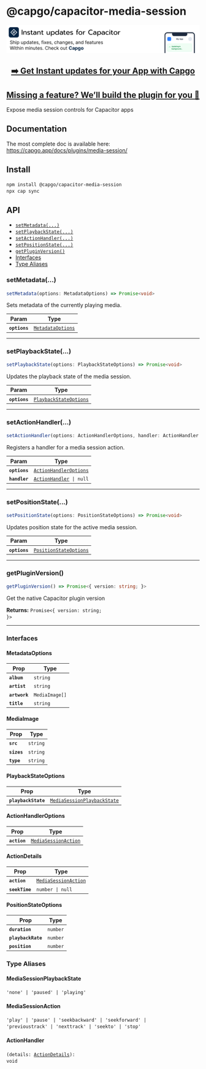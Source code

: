 # @capgo/capacitor-media-session
 <a href="https://capgo.app/"><img src='https://raw.githubusercontent.com/Cap-go/capgo/main/assets/capgo_banner.png' alt='Capgo - Instant updates for capacitor'/></a>

<div align="center">
  <h2><a href="https://capgo.app/?ref=plugin"> ➡️ Get Instant updates for your App with Capgo</a></h2>
  <h2><a href="https://capgo.app/consulting/?ref=plugin"> Missing a feature? We’ll build the plugin for you 💪</a></h2>
</div>
Expose media session controls for Capacitor apps

## Documentation

The most complete doc is available here: https://capgo.app/docs/plugins/media-session/

## Install

```bash
npm install @capgo/capacitor-media-session
npx cap sync
```

## API

<docgen-index>

* [`setMetadata(...)`](#setmetadata)
* [`setPlaybackState(...)`](#setplaybackstate)
* [`setActionHandler(...)`](#setactionhandler)
* [`setPositionState(...)`](#setpositionstate)
* [`getPluginVersion()`](#getpluginversion)
* [Interfaces](#interfaces)
* [Type Aliases](#type-aliases)

</docgen-index>

<docgen-api>
<!--Update the source file JSDoc comments and rerun docgen to update the docs below-->

### setMetadata(...)

```typescript
setMetadata(options: MetadataOptions) => Promise<void>
```

Sets metadata of the currently playing media.

| Param         | Type                                                        |
| ------------- | ----------------------------------------------------------- |
| **`options`** | <code><a href="#metadataoptions">MetadataOptions</a></code> |

--------------------


### setPlaybackState(...)

```typescript
setPlaybackState(options: PlaybackStateOptions) => Promise<void>
```

Updates the playback state of the media session.

| Param         | Type                                                                  |
| ------------- | --------------------------------------------------------------------- |
| **`options`** | <code><a href="#playbackstateoptions">PlaybackStateOptions</a></code> |

--------------------


### setActionHandler(...)

```typescript
setActionHandler(options: ActionHandlerOptions, handler: ActionHandler | null) => Promise<void>
```

Registers a handler for a media session action.

| Param         | Type                                                                  |
| ------------- | --------------------------------------------------------------------- |
| **`options`** | <code><a href="#actionhandleroptions">ActionHandlerOptions</a></code> |
| **`handler`** | <code><a href="#actionhandler">ActionHandler</a> \| null</code>       |

--------------------


### setPositionState(...)

```typescript
setPositionState(options: PositionStateOptions) => Promise<void>
```

Updates position state for the active media session.

| Param         | Type                                                                  |
| ------------- | --------------------------------------------------------------------- |
| **`options`** | <code><a href="#positionstateoptions">PositionStateOptions</a></code> |

--------------------


### getPluginVersion()

```typescript
getPluginVersion() => Promise<{ version: string; }>
```

Get the native Capacitor plugin version

**Returns:** <code>Promise&lt;{ version: string; }&gt;</code>

--------------------


### Interfaces


#### MetadataOptions

| Prop          | Type                      |
| ------------- | ------------------------- |
| **`album`**   | <code>string</code>       |
| **`artist`**  | <code>string</code>       |
| **`artwork`** | <code>MediaImage[]</code> |
| **`title`**   | <code>string</code>       |


#### MediaImage

| Prop        | Type                |
| ----------- | ------------------- |
| **`src`**   | <code>string</code> |
| **`sizes`** | <code>string</code> |
| **`type`**  | <code>string</code> |


#### PlaybackStateOptions

| Prop                | Type                                                                            |
| ------------------- | ------------------------------------------------------------------------------- |
| **`playbackState`** | <code><a href="#mediasessionplaybackstate">MediaSessionPlaybackState</a></code> |


#### ActionHandlerOptions

| Prop         | Type                                                              |
| ------------ | ----------------------------------------------------------------- |
| **`action`** | <code><a href="#mediasessionaction">MediaSessionAction</a></code> |


#### ActionDetails

| Prop           | Type                                                              |
| -------------- | ----------------------------------------------------------------- |
| **`action`**   | <code><a href="#mediasessionaction">MediaSessionAction</a></code> |
| **`seekTime`** | <code>number \| null</code>                                       |


#### PositionStateOptions

| Prop               | Type                |
| ------------------ | ------------------- |
| **`duration`**     | <code>number</code> |
| **`playbackRate`** | <code>number</code> |
| **`position`**     | <code>number</code> |


### Type Aliases


#### MediaSessionPlaybackState

<code>'none' | 'paused' | 'playing'</code>


#### MediaSessionAction

<code>'play' | 'pause' | 'seekbackward' | 'seekforward' | 'previoustrack' | 'nexttrack' | 'seekto' | 'stop'</code>


#### ActionHandler

<code>(details: <a href="#actiondetails">ActionDetails</a>): void</code>

</docgen-api>
